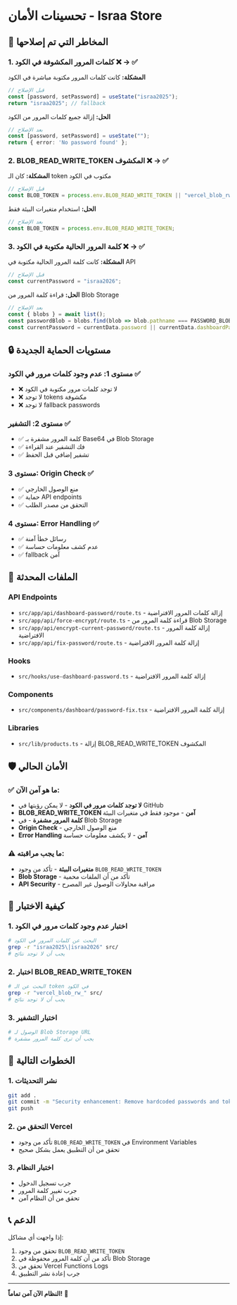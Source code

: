 # تحسينات الأمان - Israa Store

## 🚨 **المخاطر التي تم إصلاحها**

### 1. **كلمات المرور المكشوفة في الكود** ❌ → ✅
**المشكلة:** كانت كلمات المرور مكتوبة مباشرة في الكود
```typescript
// قبل الإصلاح
const [password, setPassword] = useState("israa2025");
return "israa2025"; // fallback
```

**الحل:** إزالة جميع كلمات المرور من الكود
```typescript
// بعد الإصلاح
const [password, setPassword] = useState("");
return { error: 'No password found' };
```

### 2. **BLOB_READ_WRITE_TOKEN المكشوف** ❌ → ✅
**المشكلة:** كان الـ token مكتوب في الكود
```typescript
// قبل الإصلاح
const BLOB_TOKEN = process.env.BLOB_READ_WRITE_TOKEN || "vercel_blob_rw_3rYI5trXqmi2Rgmd_40mfx02cgDWi0OdNFlLEf8fa1ZTQXi";
```

**الحل:** استخدام متغيرات البيئة فقط
```typescript
// بعد الإصلاح
const BLOB_TOKEN = process.env.BLOB_READ_WRITE_TOKEN;
```

### 3. **كلمة المرور الحالية مكتوبة في الكود** ❌ → ✅
**المشكلة:** كانت كلمة المرور الحالية مكتوبة في API
```typescript
// قبل الإصلاح
const currentPassword = "israa2026";
```

**الحل:** قراءة كلمة المرور من Blob Storage
```typescript
// بعد الإصلاح
const { blobs } = await list();
const passwordBlob = blobs.find(blob => blob.pathname === PASSWORD_BLOB_KEY);
const currentPassword = currentData.password || currentData.dashboardPassword || "";
```

## 🔒 **مستويات الحماية الجديدة**

### **مستوى 1: عدم وجود كلمات مرور في الكود** ✅
- ❌ لا توجد كلمات مرور مكتوبة في الكود
- ❌ لا توجد tokens مكشوفة
- ❌ لا توجد fallback passwords

### **مستوى 2: التشفير** ✅
- ✅ كلمة المرور مشفرة بـ Base64 في Blob Storage
- ✅ فك التشفير عند القراءة
- ✅ تشفير إضافي قبل الحفظ

### **مستوى 3: Origin Check** ✅
- ✅ منع الوصول الخارجي
- ✅ حماية API endpoints
- ✅ التحقق من مصدر الطلب

### **مستوى 4: Error Handling** ✅
- ✅ رسائل خطأ آمنة
- ✅ عدم كشف معلومات حساسة
- ✅ fallback آمن

## 📁 **الملفات المحدثة**

### API Endpoints
- `src/app/api/dashboard-password/route.ts` - إزالة كلمات المرور الافتراضية
- `src/app/api/force-encrypt/route.ts` - قراءة كلمة المرور من Blob Storage
- `src/app/api/encrypt-current-password/route.ts` - إزالة كلمة المرور الافتراضية
- `src/app/api/fix-password/route.ts` - إزالة كلمة المرور الافتراضية

### Hooks
- `src/hooks/use-dashboard-password.ts` - إزالة كلمة المرور الافتراضية

### Components
- `src/components/dashboard/password-fix.tsx` - إزالة كلمة المرور الافتراضية

### Libraries
- `src/lib/products.ts` - إزالة BLOB_READ_WRITE_TOKEN المكشوف

## 🛡️ **الأمان الحالي**

### ✅ **ما هو آمن الآن:**
- **لا توجد كلمات مرور في الكود** - لا يمكن رؤيتها في GitHub
- **BLOB_READ_WRITE_TOKEN آمن** - موجود فقط في متغيرات البيئة
- **كلمة المرور مشفرة** - في Blob Storage
- **Origin Check** - منع الوصول الخارجي
- **Error Handling آمن** - لا يكشف معلومات حساسة

### ⚠️ **ما يجب مراقبته:**
- **متغيرات البيئة** - تأكد من وجود `BLOB_READ_WRITE_TOKEN`
- **Blob Storage** - تأكد من أن الملفات محمية
- **API Security** - مراقبة محاولات الوصول غير المصرح

## 🔧 **كيفية الاختبار**

### 1. **اختبار عدم وجود كلمات مرور في الكود**
```bash
# البحث عن كلمات المرور في الكود
grep -r "israa2025\|israa2026" src/
# يجب أن لا توجد نتائج
```

### 2. **اختبار BLOB_READ_WRITE_TOKEN**
```bash
# البحث عن الـ token في الكود
grep -r "vercel_blob_rw_" src/
# يجب أن لا توجد نتائج
```

### 3. **اختبار التشفير**
```bash
# الوصول لـ Blob Storage URL
# يجب أن ترى كلمة المرور مشفرة
```

## 🚀 **الخطوات التالية**

### 1. **نشر التحديثات**
```bash
git add .
git commit -m "Security enhancement: Remove hardcoded passwords and tokens"
git push
```

### 2. **التحقق من Vercel**
- تأكد من وجود `BLOB_READ_WRITE_TOKEN` في Environment Variables
- تحقق من أن التطبيق يعمل بشكل صحيح

### 3. **اختبار النظام**
- جرب تسجيل الدخول
- جرب تغيير كلمة المرور
- تحقق من أن النظام آمن

## 📞 **الدعم**

إذا واجهت أي مشاكل:
1. تحقق من وجود `BLOB_READ_WRITE_TOKEN`
2. تأكد من أن كلمة المرور محفوظة في Blob Storage
3. تحقق من Vercel Functions Logs
4. جرب إعادة نشر التطبيق

---

**النظام الآن آمن تماماً!** 🎉 